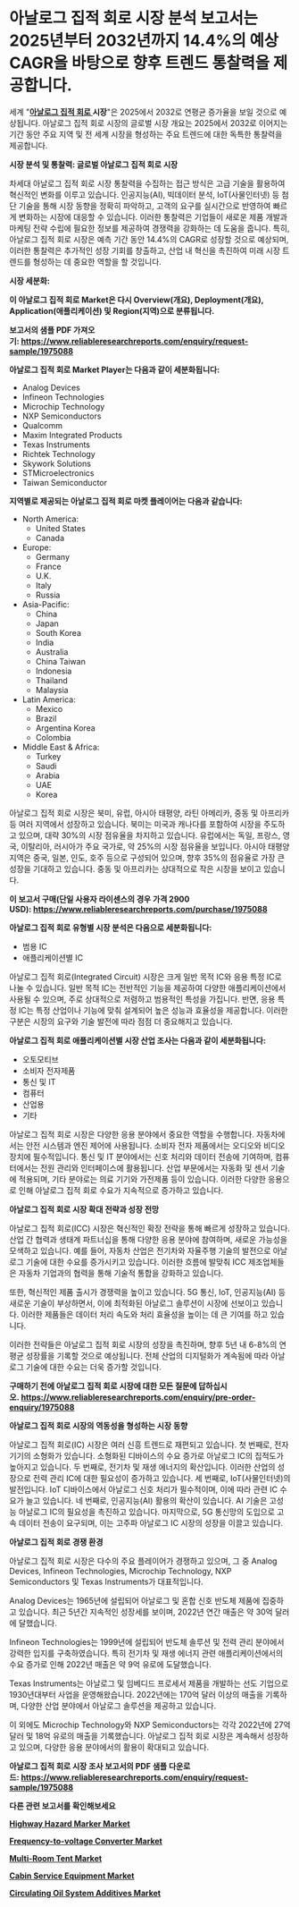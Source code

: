 <p><h1>아날로그 집적 회로 시장 분석 보고서는 2025년부터 2032년까지 14.4%의 예상 CAGR을 바탕으로 향후 트렌드 통찰력을 제공합니다.</h1></p><p>세계 "<strong><a href="https://www.reliableresearchreports.com/analog-integrated-circuit-r1975088?utm_campaign=105&utm_medium=8&utm_source=Github&utm_content=ia&utm_term=27032025&utm_id=analog-integrated-circuit">아날로그 집적 회로&nbsp;</a></strong><strong>시장</strong>"은 2025에서 2032로 연평균 증가율을 보일 것으로 예상됩니다. 아날로그 집적 회로 시장의 글로벌 시장 개요는 2025에서 2032로 이어지는 기간 동안 주요 지역 및 전 세계 시장을 형성하는 주요 트렌드에 대한 독특한 통찰력을 제공합니다.</p>
<p><strong>시장 분석 및 통찰력: 글로벌 아날로그 집적 회로 시장</strong></p>
<p><p>차세대 아날로그 집적 회로 시장 통찰력을 수집하는 접근 방식은 고급 기술을 활용하여 혁신적인 변화를 이루고 있습니다. 인공지능(AI), 빅데이터 분석, IoT(사물인터넷) 등 첨단 기술을 통해 시장 동향을 정확히 파악하고, 고객의 요구를 실시간으로 반영하여 빠르게 변화하는 시장에 대응할 수 있습니다. 이러한 통찰력은 기업들이 새로운 제품 개발과 마케팅 전략 수립에 필요한 정보를 제공하여 경쟁력을 강화하는 데 도움을 줍니다. 특히, 아날로그 집적 회로 시장은 예측 기간 동안 14.4%의 CAGR로 성장할 것으로 예상되며, 이러한 통찰력은 추가적인 성장 기회를 창출하고, 산업 내 혁신을 촉진하여 미래 시장 트렌드를 형성하는 데 중요한 역할을 할 것입니다.</p><a href="%7CAUTHORITHY_DOMAIN_URL%7C?utm_campaign=105&utm_medium=8&utm_source=Github&utm_content=ia&utm_term=27032025&utm_id=analog-integrated-circuit"></a></p>
<p><strong>시장 세분화:</strong></p>
<p><strong>이 아날로그 집적 회로 Market은 다시 Overview(개요), Deployment(개요), Application(애플리케이션) 및 Region(지역)으로 분류됩니다.</strong></p>
<p><strong>보고서의 샘플 PDF 가져오기:&nbsp;<a href="https://www.reliableresearchreports.com/enquiry/request-sample/1975088?utm_campaign=105&utm_medium=8&utm_source=Github&utm_content=ia&utm_term=27032025&utm_id=analog-integrated-circuit">https://www.reliableresearchreports.com/enquiry/request-sample/1975088</a></strong><strong></strong></p>
<p><strong>아날로그 집적 회로 Market Player는 다음과 같이 세분화됩니다:</strong></p>
<p><ul><li>Analog Devices</li><li>Infineon Technologies</li><li>Microchip Technology</li><li>NXP Semiconductors</li><li>Qualcomm</li><li>Maxim Integrated Products</li><li>Texas Instruments</li><li>Richtek Technology</li><li>Skywork Solutions</li><li>STMicroelectronics</li><li>Taiwan Semiconductor</li></ul></p>
<p><strong>지역별로 제공되는 아날로그 집적 회로 마켓 플레이어는 다음과 같습니다:</strong></p>
<p><ul>
    <li>
        North America:
        <ul>
            <li>United States</li>
            <li>Canada</li>
        </ul>
    </li>
    <li>
        Europe:
        <ul>
            <li>Germany</li>
            <li>France</li>
            <li>U.K.</li>
            <li>Italy</li>
            <li>Russia</li>
        </ul>
    </li>
    <li>
        Asia-Pacific:
        <ul>
            <li>China</li>
            <li>Japan</li>
            <li>South Korea</li>
            <li>India</li>
            <li>Australia</li>
            <li>China Taiwan</li>
            <li>Indonesia</li>
            <li>Thailand</li>
            <li>Malaysia</li>
        </ul>
    </li>
    <li>
        Latin America:
        <ul>
            <li>Mexico</li>
            <li>Brazil</li>
            <li>Argentina Korea</li>
            <li>Colombia</li>
        </ul>
    </li>
    <li>
        Middle East & Africa:
        <ul>
            <li>Turkey</li>
            <li>Saudi</li>
            <li>Arabia</li>
            <li>UAE</li>
            <li>Korea</li>
        </ul>
    </li>
    </ul></p>
<p><p>아날로그 집적 회로 시장은 북미, 유럽, 아시아 태평양, 라틴 아메리카, 중동 및 아프리카 등 여러 지역에서 성장하고 있습니다. 북미는 미국과 캐나다를 포함하여 시장을 주도하고 있으며, 대략 30%의 시장 점유율을 차지하고 있습니다. 유럽에서는 독일, 프랑스, 영국, 이탈리아, 러시아가 주요 국가로, 약 25%의 시장 점유율을 보입니다. 아시아 태평양 지역은 중국, 일본, 인도, 호주 등으로 구성되어 있으며, 향후 35%의 점유율로 가장 큰 성장을 기대하고 있습니다. 중동 및 아프리카는 상대적으로 작은 시장을 보이고 있습니다.</p></p>
<p><strong>이 보고서 구매(단일 사용자 라이센스의 경우 가격 2900 USD):&nbsp;<a href="https://www.reliableresearchreports.com/purchase/1975088?utm_campaign=105&utm_medium=8&utm_source=Github&utm_content=ia&utm_term=27032025&utm_id=analog-integrated-circuit">https://www.reliableresearchreports.com/purchase/1975088</a></strong></p>
<p><strong>아날로그 집적 회로 유형별 시장 분석은 다음으로 세분화됩니다:</strong></p>
<p><ul><li>범용 IC</li><li>애플리케이션별 IC</li></ul></p>
<p><p>아날로그 집적 회로(Integrated Circuit) 시장은 크게 일반 목적 IC와 응용 특정 IC로 나눌 수 있습니다. 일반 목적 IC는 전반적인 기능을 제공하여 다양한 애플리케이션에서 사용될 수 있으며, 주로 상대적으로 저렴하고 범용적인 특성을 가집니다. 반면, 응용 특정 IC는 특정 산업이나 기능에 맞춰 설계되어 높은 성능과 효율성을 제공합니다. 이러한 구분은 시장의 요구와 기술 발전에 따라 점점 더 중요해지고 있습니다.</p></p>
<p><strong>아날로그 집적 회로 애플리케이션별 시장 산업 조사는 다음과 같이 세분화됩니다:</strong></p>
<p><ul><li>오토모티브</li><li>소비자 전자제품</li><li>통신 및 IT</li><li>컴퓨터</li><li>산업용</li><li>기타</li></ul></p>
<p><p>아날로그 집적 회로 시장은 다양한 응용 분야에서 중요한 역할을 수행합니다. 자동차에서는 안전 시스템과 엔진 제어에 사용됩니다. 소비자 전자 제품에서는 오디오와 비디오 장치에 필수적입니다. 통신 및 IT 분야에서는 신호 처리와 데이터 전송에 기여하며, 컴퓨터에서는 전원 관리와 인터페이스에 활용됩니다. 산업 부문에서는 자동화 및 센서 기술에 적용되며, 기타 분야로는 의료 기기와 가전제품 등이 있습니다. 이러한 다양한 응용으로 인해 아날로그 집적 회로 수요가 지속적으로 증가하고 있습니다.</p></p>
<p><strong>아날로그 집적 회로 시장 확대 전략과 성장 전망</strong></p>
<p><p>아날로그 집적 회로(ICC) 시장은 혁신적인 확장 전략을 통해 빠르게 성장하고 있습니다. 산업 간 협력과 생태계 파트너십을 통해 다양한 응용 분야에 참여하며, 새로운 가능성을 모색하고 있습니다. 예를 들어, 자동차 산업은 전기차와 자율주행 기술의 발전으로 아날로그 기술에 대한 수요를 증가시키고 있습니다. 이러한 흐름에 발맞춰 ICC 제조업체들은 자동차 기업과의 협력을 통해 기술적 통합을 강화하고 있습니다.</p><p>또한, 혁신적인 제품 출시가 경쟁력을 높이고 있습니다. 5G 통신, IoT, 인공지능(AI) 등 새로운 기술이 부상하면서, 이에 최적화된 아날로그 솔루션이 시장에 선보이고 있습니다. 이러한 제품들은 데이터 처리 속도와 처리 효율성을 높이는 데 큰 기여를 하고 있습니다.</p><p>이러한 전략들은 아날로그 집적 회로 시장의 성장을 촉진하며, 향후 5년 내 6-8%의 연평균 성장률을 기록할 것으로 예상됩니다. 전체 산업의 디지털화가 계속됨에 따라 아날로그 기술에 대한 수요는 더욱 증가할 것입니다.</p></p>
<p><strong>구매하기 전에 아날로그 집적 회로 시장에 대한 모든 질문에 답하십시오.&nbsp;<a href="https://www.reliableresearchreports.com/enquiry/pre-order-enquiry/1975088?utm_campaign=105&utm_medium=8&utm_source=Github&utm_content=ia&utm_term=27032025&utm_id=analog-integrated-circuit">https://www.reliableresearchreports.com/enquiry/pre-order-enquiry/1975088</a></strong><strong></strong></p>
<p><strong>아날로그 집적 회로 시장의 역동성을 형성하는 시장 동향</strong></p>
<p><p>아날로그 집적 회로(IC) 시장은 여러 신흥 트렌드로 재편되고 있습니다. 첫 번째로, 전자기기의 소형화가 있습니다. 소형화된 디바이스의 수요 증가로 아날로그 IC의 집적도가 높아지고 있습니다. 두 번째로, 전기차 및 재생 에너지의 확산입니다. 이러한 산업의 성장으로 전력 관리 IC에 대한 필요성이 증가하고 있습니다. 세 번째로, IoT(사물인터넷)의 발전입니다. IoT 디바이스에서 아날로그 신호 처리가 필수적이며, 이에 따라 관련 IC 수요가 늘고 있습니다. 네 번째로, 인공지능(AI) 활용의 확산이 있습니다. AI 기술은 고성능 아날로그 IC의 필요성을 촉진하고 있습니다. 마지막으로, 5G 통신망의 도입으로 고속 데이터 전송이 요구되며, 이는 고주파 아날로그 IC 시장의 성장을 이끌고 있습니다.</p></p>
<p><strong>아날로그 집적 회로 경쟁 환경</strong></p>
<p><p>아날로그 집적 회로 시장은 다수의 주요 플레이어가 경쟁하고 있으며, 그 중 Analog Devices, Infineon Technologies, Microchip Technology, NXP Semiconductors 및 Texas Instruments가 대표적입니다.</p><p>Analog Devices는 1965년에 설립되어 아날로그 및 혼합 신호 반도체 제품에 집중하고 있습니다. 최근 5년간 지속적인 성장세를 보이며, 2022년 연간 매출은 약 30억 달러에 달했습니다.</p><p>Infineon Technologies는 1999년에 설립되어 반도체 솔루션 및 전력 관리 분야에서 강력한 입지를 구축하였습니다. 특히 전기차 및 재생 에너지 관련 애플리케이션에서의 수요 증가로 인해 2022년 매출은 약 9억 유로에 도달했습니다.</p><p>Texas Instruments는 아날로그 및 임베디드 프로세서 제품을 개발하는 선도 기업으로 1930년대부터 사업을 운영해왔습니다. 2022년에는 170억 달러 이상의 매출을 기록하며, 다양한 산업 분야에서 아날로그 솔루션을 제공하고 있습니다.</p><p>이 외에도 Microchip Technology와 NXP Semiconductors는 각각 2022년에 27억 달러 및 18억 유로의 매출을 기록했습니다. 아날로그 집적 회로 시장은 계속해서 성장하고 있으며, 다양한 응용 분야에서의 활용이 확대되고 있습니다.</p></p>
<p><strong>아날로그 집적 회로 시장 조사 보고서의 PDF 샘플 다운로드:&nbsp;<a href="https://www.reliableresearchreports.com/enquiry/request-sample/1975088?utm_campaign=105&utm_medium=8&utm_source=Github&utm_content=ia&utm_term=27032025&utm_id=analog-integrated-circuit">https://www.reliableresearchreports.com/enquiry/request-sample/1975088</a></strong></p>
<p><strong></strong></p>
<p><strong></strong></p>
<p><strong></strong></p>
<p><strong></strong></p>
<p><strong>다른 관련 보고서를 확인해보세요</strong></p>
<p><strong><p><a href="https://github.com/molayrabeta/Market-Research-Report-List-1/blob/main/highway-hazard-marker-market.md?utm_campaign=105&utm_medium=8&utm_source=Github&utm_content=ia&utm_term=27032025&utm_id=analog-integrated-circuit">Highway Hazard Marker Market</a></p><p><a href="https://github.com/koopalujale2/Market-Research-Report-List-1/blob/main/frequency-to-voltage-converter-market.md?utm_campaign=105&utm_medium=8&utm_source=Github&utm_content=ia&utm_term=27032025&utm_id=analog-integrated-circuit">Frequency-to-voltage Converter Market</a></p><p><a href="https://github.com/rembaentin6f/Market-Research-Report-List-1/blob/main/multi-room-tent-market.md?utm_campaign=105&utm_medium=8&utm_source=Github&utm_content=ia&utm_term=27032025&utm_id=analog-integrated-circuit">Multi-Room Tent Market</a></p><p><a href="https://github.com/dukawashviro/Market-Research-Report-List-1/blob/main/cabin-service-equipment-market.md?utm_campaign=105&utm_medium=8&utm_source=Github&utm_content=ia&utm_term=27032025&utm_id=analog-integrated-circuit">Cabin Service Equipment Market</a></p><p><a href="https://github.com/tineamonaya/Market-Research-Report-List-1/blob/main/circulating-oil-system-additives-market.md?utm_campaign=105&utm_medium=8&utm_source=Github&utm_content=ia&utm_term=27032025&utm_id=analog-integrated-circuit">Circulating Oil System Additives Market</a></p></strong></p>